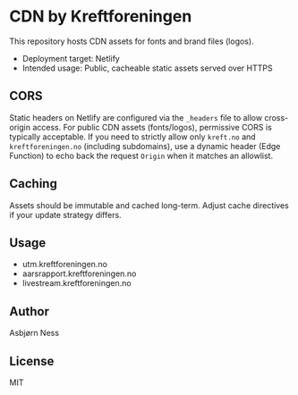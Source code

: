 # CDN by Kreftforeningen

This repository hosts CDN assets for fonts and brand files (logos).

- Deployment target: Netlify
- Intended usage: Public, cacheable static assets served over HTTPS

## CORS

Static headers on Netlify are configured via the `_headers` file to allow cross-origin access. For public CDN assets (fonts/logos), permissive CORS is typically acceptable. If you need to strictly allow only `kreft.no` and `kreftforeningen.no` (including subdomains), use a dynamic header (Edge Function) to echo back the request `Origin` when it matches an allowlist.

## Caching

Assets should be immutable and cached long-term. Adjust cache directives if your update strategy differs.

## Usage

- utm.kreftforeningen.no
- aarsrapport.kreftforeningen.no
- livestream.kreftforeningen.no

## Author

Asbjørn Ness

## License

MIT
